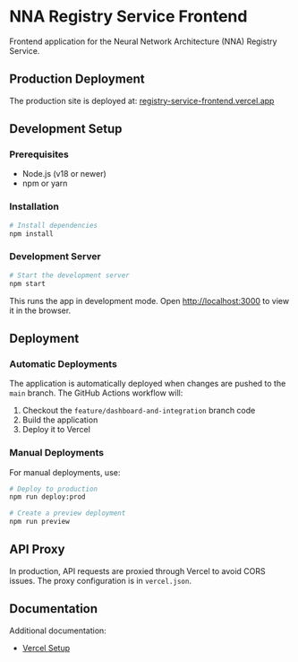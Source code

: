 # NNA Registry Service Frontend

Frontend application for the Neural Network Architecture (NNA) Registry Service.

## Production Deployment

The production site is deployed at: [registry-service-frontend.vercel.app](https://registry-service-frontend.vercel.app)

## Development Setup

### Prerequisites

- Node.js (v18 or newer)
- npm or yarn

### Installation

```bash
# Install dependencies
npm install
```

### Development Server

```bash
# Start the development server
npm start
```

This runs the app in development mode. Open [http://localhost:3000](http://localhost:3000) to view it in the browser.

## Deployment

### Automatic Deployments

The application is automatically deployed when changes are pushed to the `main` branch. The GitHub Actions workflow will:

1. Checkout the `feature/dashboard-and-integration` branch code
2. Build the application
3. Deploy it to Vercel

### Manual Deployments

For manual deployments, use:

```bash
# Deploy to production
npm run deploy:prod

# Create a preview deployment
npm run preview
```

## API Proxy

In production, API requests are proxied through Vercel to avoid CORS issues. The proxy configuration is in `vercel.json`.

## Documentation

Additional documentation:
- [Vercel Setup](/docs/VERCEL_SETUP.md)
